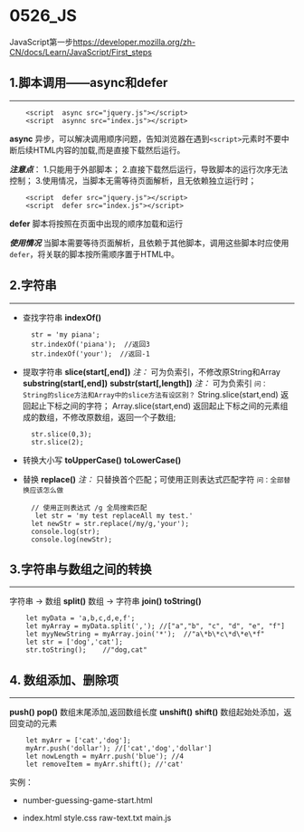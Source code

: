 # 0526_JS

JavaScript第一步<https://developer.mozilla.org/zh-CN/docs/Learn/JavaScript/First_steps>

## 1.脚本调用——async和defer

___

        <script  async src="jquery.js"></script>
        <script  asynnc src="index.js"></script>

**async**   异步，可以解决调用顺序问题，告知浏览器在遇到`<script>`元素时不要中断后续HTML内容的加载,而是直接下载然后运行。

***注意点***：
1.只能用于外部脚本；
2.直接下载然后运行，导致脚本的运行次序无法控制；
3.使用情况，当脚本无需等待页面解析，且无依赖独立运行时；

        <script  defer src="jquery.js"></script>
        <script  defer src="index.js"></script>

**defer**   脚本将按照在页面中出现的顺序加载和运行

***使用情况***
当脚本需要等待页面解析，且依赖于其他脚本，调用这些脚本时应使用`defer`，将关联的脚本按所需顺序置于HTML中。

## 2.字符串

___

- 查找字符串    **indexOf()**

        str = 'my piana';
        str.indexOf('piana');  //返回3
        str.indexOf('your');  //返回-1

- 提取字符串
**slice(start[,end])** *注：* 可为负索引，不修改原String和Array
**substring(start[,end])**
**substr(start[,length])** *注：* 可为负索引
`问： String的slice方法和Array中的slice方法有设区别？`
 String.slice(start,end) 返回起止下标之间的字符；
 Array.slice(start,end) 返回起止下标之间的元素组成的数组，不修改原数组，返回一个子数组;

        str.slice(0,3);
        str.slice(2);

- 转换大小写
**toUpperCase()**
**toLowerCase()**

- 替换
**replace()** *注：* 只替换首个匹配；可使用正则表达式匹配字符
`问：全部替换应该怎么做`

        // 使用正则表达式 /g 全局搜索匹配
         let str = 'my test replaceAll my test.'
        let newStr = str.replace(/my/g,'your');
        console.log(str);
        console.log(newStr);

## 3.字符串与数组之间的转换

___

字符串 -> 数组  **split()**
数组 -> 字符串  **join()** **toString()**

        let myData = 'a,b,c,d,e,f';
        let myArray = myData.split(','); //["a","b", "c", "d", "e", "f"]
        let myyNewString = myArray.join('*');  //"a\*b\*c\*d\*e\*f"
        let str = ['dog','cat'];
        str.toString();    //"dog,cat"

## 4. 数组添加、删除项

___

**push()** **pop()**
数组末尾添加,返回数组长度
**unshift()** **shift()**
数组起始处添加，返回变动的元素

        let myArr = ['cat','dog'];
        myArr.push('dollar'); //['cat','dog','dollar']
        let nowLength = myArr.push('blue'); //4
        let removeItem = myArr.shift(); //'cat'

实例：

- number-guessing-game-start.html

- index.html
    style.css
    raw-text.txt
    main.js

